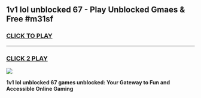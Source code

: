 
## 1v1 lol unblocked 67 - Play Unblocked Gmaes & Free #m31sf
<h3>
<a href="https://news.freeplayer.one?title=1v1_lol_unblocked_67&ref=03M">CLICK TO PLAY</a></h3>
<hr>

<h3>
<a href="https://news.freeplayer.one?title=1v1_lol_unblocked_67&ref=03M">CLICK 2 PLAY</a>
  
</h3>

<a href="https://news.freeplayer.one?title=1v1_lol_unblocked_67&ref=03M"><img src="https://clearcache.store/games.png"></a>


**1v1 lol unblocked 67 games unblocked: Your Gateway to Fun and Accessible Online Gaming**
